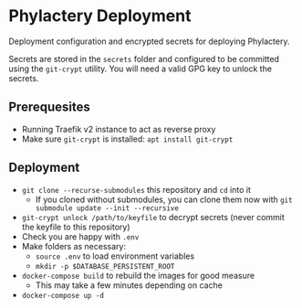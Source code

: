 # Phylactery Deployment

Deployment configuration and encrypted secrets for deploying Phylactery.

Secrets are stored in the `secrets` folder and configured to be committed using the `git-crypt` utility. You will need a valid GPG key to unlock the secrets.

## Prerequesites
- Running Traefik v2 instance to act as reverse proxy
- Make sure `git-crypt` is installed: `apt install git-crypt`

## Deployment
- `git clone --recurse-submodules` this repository and `cd` into it
  - If you cloned without submodules, you can clone them now with `git submodule update --init --recursive`
- `git-crypt unlock /path/to/keyfile` to decrypt secrets (never commit the keyfile to this repository)
- Check you are happy with `.env`
- Make folders as necessary:
  - `source .env` to load environment variables
  - `mkdir -p $DATABASE_PERSISTENT_ROOT`
- `docker-compose build` to rebuild the images for good measure
  - This may take a few minutes depending on cache
- `docker-compose up -d`
